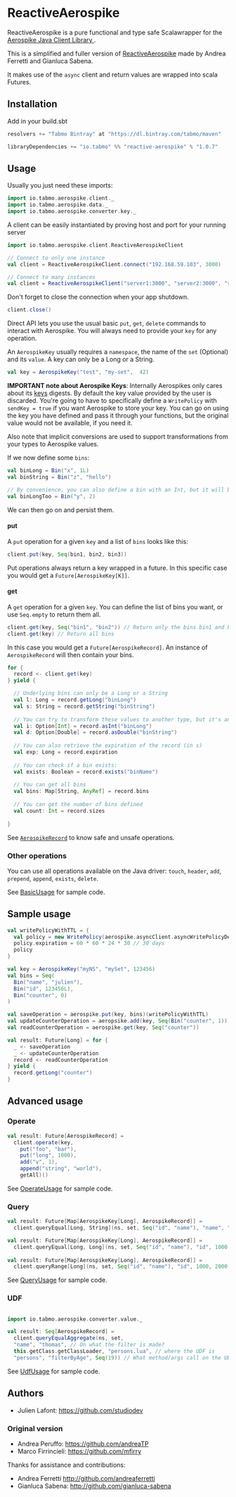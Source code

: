 # ReactiveAerospike

ReactiveAerospike is a pure functional and type safe Scalawrapper for the [Aerospike Java Client Library
](https://github.com/aerospike/aerospike-client-java).

This is a simplified and fuller version of [ReactiveAerospike](https://github.com/unicredit/ReactiveAerospike) made by Andrea Ferretti and Gianluca Sabena.

It makes use of the `async` client and return values are wrapped into scala Futures.

## Installation

Add in your build.sbt

```scala
resolvers += "Tabmo Bintray" at "https://dl.bintray.com/tabmo/maven"

libraryDependencies += "io.tabmo" %% "reactive-aerospike" % "1.0.7"
```

## Usage

Usually you just need these imports:

```scala
import io.tabmo.aerospike.client._
import io.tabmo.aerospike.data._
import io.tabmo.aerospike.converter.key._
```

A client can be easily instantiated by proving host and port for your running server

```scala
import io.tabmo.aerospike.client.ReactiveAerospikeClient

// Connect to only one instance
val client = ReactiveAerospikeClient.connect("192.168.59.103", 3000)

// Connect to many instances
val client = ReactiveAerospikeClient("server1:3000", "server2:3000", "server3:3000")
```

Don't forget to close the connection when your app shutdown.

```scala
client.close()
```

Direct API lets you use the usual basic `put`, `get`, `delete` commands to interact with Aerospike.
You will always need to provide your `key` for any operation.

An `AerospikeKey` usually requires a `namespace`, the name of the `set` (Optional) and its `value`. A key can only be a Long or a String.

```scala
val key = AerospikeKey("test", "my-set",  42)
```

**IMPORTANT note about Aerospike Keys**: Internally Aerospikes only cares about its [keys](https://github.com/aerospike/aerospike-client-java/blob/master/client/src/com/aerospike/client/Key.java) digests.
By default the key value provided by the user is discarded. You're going to have to specifically define a `WritePolicy` with `sendKey = true` if you want Aerospike to store your key. 
You can go on using the key you have defined and pass it through your functions, but the original value would not be available, if you need it.

Also note that implicit conversions are used to support transformations from your types to Aerospike values.

If we now define some `bins`:

```scala
val binLong = Bin("x", 1L)
val binString = Bin("z", "hello")

// By convenience, you can also define a bin with an Int, but it will be converted to a Long bin.
val binLongToo = Bin("y", 2) 

```

We can then go on and persist them.

#### put
A `put` operation for a given `key` and a list of `bins` looks like this:

```scala
client.put(key, Seq(bin1, bin2, bin3))
```

Put operations always return a key wrapped in a future.
In this specific case you would get a `Future[AerospikeKey[K]]`.

#### get
A `get` operation for a given `key`. You can define the list of bins you want, or use `Seq.empty` to return them all.

```scala
client.get(key, Seq("bin1", "bin2")) // Return only the bins bin1 and bin2
client.get(key) // Return all bins
```

In this case you would get a `Future[AerospikeRecord]`.
An instance of `AerospikeRecord` will then contain your bins.

```scala
for {
  record <- client.get(key)
} yield {

  // Underlying bins can only be a Long or a String
  val l: Long = record.getLong("binLong")
  val s: String = record.getString("binString")
  
  // You can try to transform these values to another type, but it's an unsafe operation
  val i: Option[Int] = record.asInt("binLong")
  val d: Option[Double] = record.asDouble("binString")
  
  // You can also retrieve the expiration of the record (in s)
  val exp: Long = record.expiration
  
  // You can check if a bin exists:
  val exists: Boolean = record.exists("binName")
  
  // You can get all bins
  val bins: Map[String, AnyRef] = record.bins
  
  // You can get the number of bins defined
  val count: Int = record.sizes
  
}
```

See [`AerospikeRecord`](https://github.com/tabmo/ReactiveAerospike/blob/master/src/main/scala/io/tabmo/aerospike/data/AerospikeRecord.scala) to know safe and unsafe operations.


### Other operations

You can use all operations available on the Java driver: `touch`, `header`, `add`, `prepend`, `append`, `exists`, `delete`.

See [BasicUsage](https://github.com/tabmo/ReactiveAerospike/blob/master/src/test/scala/BasicUsage.scala) for sample code.

## Sample usage

```scala
val writePolicyWithTTL = {
  val policy = new WritePolicy(aerospike.asyncClient.asyncWritePolicyDefault) // clone default policy
  policy.expiration = 60 * 60 * 24 * 30 // 30 days
  policy
}

val key = AerospikeKey("myNS", "mySet", 123456)
val bins = Seq(
  Bin("name", "julien"),
  Bin("id", 123456L),
  Bin("counter", 0)
)

val saveOperation = aerospike.put(key, bins)(writePolicyWithTTL)
val updateCounterOperation = aeropsike.add(key, Seq(Bin("counter", 1)))
val readCounterOperation = aerospike.get(key, Seq("counter"))

val result: Future[Long] = for {
  _ <- saveOperation
  _ <- updateCounterOperation
  record <- readCounterOperation
} yield {
  record.getLong("counter")
}
```

## Advanced usage

### Operate

```scala
val result: Future[AerospikeRecord] = 
  client.operate(key,
    put("foo", "bar"),
    put("long", 1000),
    add("v", 1),
    append("string", "world"),
    getAll)()
```

See [OperateUsage](https://github.com/tabmo/ReactiveAerospike/blob/master/src/test/scala/OperateUsage.scala) for sample code.


### Query

```scala
val result: Future[Map[AerospikeKey[Long], AerospikeRecord]] = 
  client.queryEqual[Long, String](ns, set, Seq("id", "name"), "name", "julien")

val result: Future[Map[AerospikeKey[Long], AerospikeRecord]] = 
  client.queryEqual[Long, Long](ns, set, Seq("id", "name"), "id", 1000)
  
val result: Future[Map[AerospikeKey[Long], AerospikeRecord]] = 
  client.queryRange[Long](ns, set, Seq("id", "name"), "id", 1000, 2000)
```

See [QueryUsage](https://github.com/tabmo/ReactiveAerospike/blob/master/src/test/scala/QueryUsage.scala) for sample code.

### UDF

```scala

import io.tabmo.aerospike.converter.value._

val result: Seq[AerospikeRecord] = 
  client.queryEqualAggregate(ns, set,
  "name", "thomas", // On what the filter is made?
  this.getClass.getClassLoader, "persons.lua", // where the UDF is
  "persons", "filterByAge", Seq(19)) // What method/args call on the UDF?
```

See [UdfUsage](https://github.com/tabmo/ReactiveAerospike/blob/master/src/test/scala/UdfUsage.scala) for sample code.

## Authors

* Julien Lafont: <https://github.com/studiodev>

### Original version

* Andrea Peruffo: <https://github.com/andreaTP>
* Marco Firrincieli: <https://github.com/mfirry>

Thanks for assistance and contributions:

* Andrea Ferretti <http://github.com/andreaferretti>
* Gianluca Sabena: <http://github.com/gianluca-sabena>
